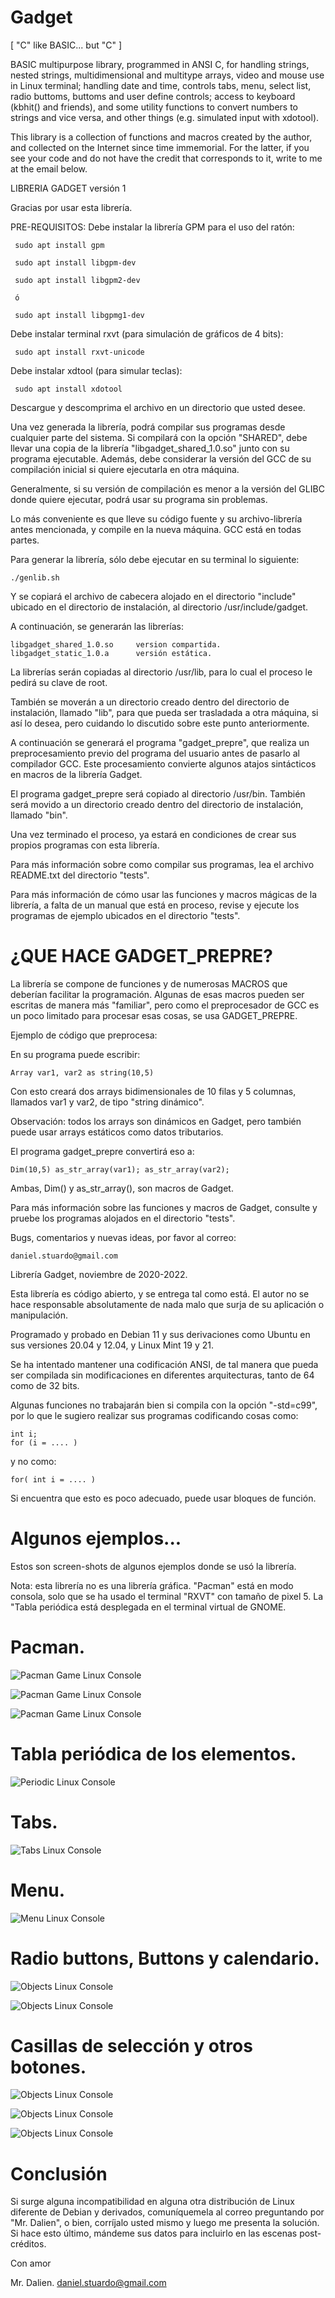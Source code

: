# Gadget

[ "C" like BASIC... but "C" ]

BASIC multipurpose library, programmed in ANSI C, for handling strings, nested strings, multidimensional and multitype arrays, video and mouse use in Linux terminal; handling date and time, controls tabs, menu, select list, radio buttoms, buttoms and user define controls; access to keyboard (kbhit() and friends), and some utility functions to convert numbers to strings and vice versa, and other things (e.g. simulated input with xdotool).

This library is a collection of functions and macros created by the author, and collected on the Internet since time immemorial. For the latter, if you see your code and do not have the credit that corresponds to it, write to me at the email below.

LIBRERIA GADGET versión 1

Gracias por usar esta librería.

PRE-REQUISITOS:
Debe instalar la librería GPM para el uso del ratón:
   
     sudo apt install gpm
   
     sudo apt install libgpm-dev
   
     sudo apt install libgpm2-dev
   
     ó
   
     sudo apt install libgpmg1-dev
   
Debe instalar terminal rxvt (para simulación de gráficos de 4 bits):
   
     sudo apt install rxvt-unicode
   
Debe instalar xdtool (para simular teclas):
   
     sudo apt install xdotool

Descargue y descomprima el archivo en un directorio que usted desee.

Una vez generada la librería, podrá compilar sus programas desde
cualquier parte del sistema. Si compilará con la opción "SHARED",
debe llevar una copia de la librería "libgadget_shared_1.0.so"
junto con su programa ejecutable. Además, debe considerar la versión
del GCC de su compilación inicial si quiere ejecutarla en otra máquina.

Generalmente, si su versión de compilación es menor a la versión del
GLIBC donde quiere ejecutar, podrá usar su programa sin problemas.

Lo más conveniente es que lleve su código fuente y su archivo-librería
antes mencionada, y compile en la nueva máquina. GCC está en todas
partes.

Para generar la librería, sólo debe ejecutar en su terminal lo 
siguiente:

    ./genlib.sh
    
Y se copiará el archivo de cabecera alojado en el directorio
"include" ubicado en el directorio de instalación, al directorio
/usr/include/gadget. 

A continuación, se generarán las librerías:
    
    libgadget_shared_1.0.so     version compartida.
    libgadget_static_1.0.a      versión estática.

La librerías serán copiadas al directorio /usr/lib, para lo cual
el proceso le pedirá su clave de root.

También se moverán a un directorio creado dentro del directorio de
instalación, llamado "lib", para que pueda ser trasladada a otra
máquina, si así lo desea, pero cuidando lo discutido sobre este
punto anteriormente.

A continuación se generará el programa "gadget_prepre", que realiza
un preprocesamiento previo del programa del usuario antes de pasarlo 
al compilador GCC. Este procesamiento convierte algunos atajos sintácticos
en macros de la librería Gadget.

El programa gadget_prepre será copiado al directorio /usr/bin.
También será movido a un directorio creado dentro del directorio
de instalación, llamado "bin".

Una vez terminado el proceso, ya estará en condiciones de crear
sus propios programas con esta librería.

Para más información sobre como compilar sus programas, lea el
archivo README.txt del directorio "tests".

Para más información de cómo usar las funciones y macros mágicas de la
librería, a falta de un manual que está en proceso, revise y ejecute
los programas de ejemplo ubicados en el directorio "tests".

# ¿QUE HACE GADGET_PREPRE?

La librería se compone de funciones y de numerosas MACROS que deberían
facilitar la programación. Algunas de esas macros pueden ser escritas
de manera más "familiar", pero como el preprocesador de GCC es un 
poco limitado para procesar esas cosas, se usa GADGET_PREPRE.

Ejemplo de código que preprocesa:

En su programa puede escribir:

    Array var1, var2 as string(10,5)

Con esto creará dos arrays bidimensionales de 10 filas y 5 columnas,
llamados var1 y var2, de tipo "string dinámico".

Observación: todos los arrays son dinámicos en Gadget, pero también
puede usar arrays estáticos como datos tributarios.

El programa gadget_prepre convertirá eso a:

    Dim(10,5) as_str_array(var1); as_str_array(var2);

Ambas, Dim() y as_str_array(), son macros de Gadget.

Para más información sobre las funciones y macros de Gadget, consulte
y pruebe los programas alojados en el directorio "tests".

Bugs, comentarios y nuevas ideas, por favor al correo:

    daniel.stuardo@gmail.com
    
Librería Gadget, noviembre de 2020-2022.

Esta librería es código abierto, y se entrega tal como está. El
autor no se hace responsable absolutamente de nada malo que surja
de su aplicación o manipulación.

Programado y probado en Debian 11 y sus derivaciones como Ubuntu en
sus versiones 20.04 y 12.04, y Linux Mint 19 y 21.

Se ha intentado mantener una codificación ANSI, de tal manera que
pueda ser compilada sin modificaciones en diferentes arquitecturas,
tanto de 64 como de 32 bits.

Algunas funciones no trabajarán bien si compila con la opción
"-std=c99", por lo que le sugiero realizar sus programas codificando
cosas como:

    int i;
    for (i = .... )

y no como:

    for( int i = .... )

Si encuentra que esto es poco adecuado, puede usar bloques de función.

# Algunos ejemplos...

Estos son screen-shots de algunos ejemplos donde se usó la librería.

Nota: esta librería no es una librería gráfica. "Pacman" está en modo consola,
solo que se ha usado el terminal "RXVT" con tamaño de pixel 5. La "Tabla periódica
está desplegada en el terminal virtual de GNOME.

# Pacman.

![Pacman Game Linux Console](tests/dataPacman/Pacman_initial_screen.png)

![Pacman Game Linux Console](tests/dataPacman/Pacman_play.png)

![Pacman Game Linux Console](tests/dataPacman/pacmanp3.png)

# Tabla periódica de los elementos.

![Periodic Linux Console](tests/Tabla_periodica_rosetta_code_02.png)

# Tabs.

![Tabs Linux Console](tests/tabs.png)

# Menu.

![Menu Linux Console](tests/menu_gadget.png)

# Radio buttons, Buttons y calendario.

![Objects Linux Console](tests/radiob1.png)

![Objects Linux Console](tests/radiob2.png)

# Casillas de selección y otros botones.

![Objects Linux Console](tests/casillas0.png)

![Objects Linux Console](tests/casillas1.png)

![Objects Linux Console](tests/casillas3.png)

# Conclusión

Si surge alguna incompatibilidad en alguna otra distribución de
Linux diferente de Debian y derivados, comuníquemela al correo
preguntando por "Mr. Dalien", o bien, corríjalo usted mismo y
luego me presenta la solución. Si hace esto último, mándeme sus
datos para incluirlo en las escenas post-créditos.

Con amor

Mr. Dalien.
daniel.stuardo@gmail.com
